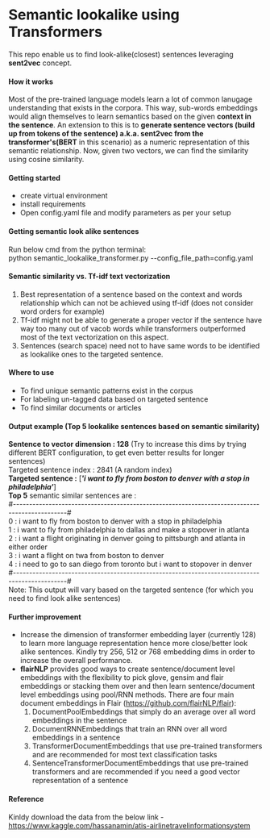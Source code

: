 # Semantic lookalike using Transformers
This repo enable us to find look-alike(closest) sentences leveraging **sent2vec** concept.

#### How it works
Most of the pre-trained language models learn a lot of common lanugage understanding that exists in the corpora. This way, sub-words embeddings would align themselves to learn semantics based on the given **context in the sentence**. An extension to this is to **generate sentence vectors (build up from tokens of the sentence) a.k.a. sent2vec from the transformer's(BERT** in this scenario) as a numeric representation of this semantic relationship. Now, given two vectors, we can find the similarity using cosine similarity. 
 
#### Getting started
- create virtual environment
- install requirements 
- Open config.yaml file and modify parameters as per your setup

#### Getting semantic look alike sentences
Run below cmd from the python terminal: <br> 
python semantic_lookalike_transformer.py --config_file_path=config.yaml 

#### Semantic similarity vs. Tf-idf text vectorization
1. Best representation of a sentence based on the context and words relationship which can not be achieved using tf-idf (does not consider word orders for example)
2. Tf-idf might not be able to generate a proper vector if the sentence have way too many out of vacob words while transformers outperformed most of the text vectorization on this aspect.
3. Sentences (search space) need not to have same words to be identified as lookalike ones to the targeted sentence.  

#### Where to use
- To find unique semantic patterns exist in the corpus 
- For labeling un-tagged data based on targeted sentence   
- To find similar documents or articles

#### Output example (Top 5 lookalike sentences based on semantic similarity)
**Sentence to vector dimension : 128** (Try to increase this dims by trying different BERT configuration, to get even better results for longer sentences)<br> 
Targeted sentence index : 2841 (A random index) <br>
**Targeted sentence :** [***'i want to fly from boston to denver with a stop in philadelphia'***] <br>
**Top 5** semantic similar sentences are : <br>
#----------------------------------------------------------------------------------------------#<br>
0 : i want to fly from boston to denver with a stop in philadelphia <br>
1 : i want to fly from philadelphia to dallas and make a stopover in atlanta <br>
2 : i want a flight originating in denver going to pittsburgh and atlanta in either order <br>
3 : i want a flight on twa from boston to denver <br>
4 : i need to go to san diego from toronto but i want to stopover in denver<br>
#----------------------------------------------------------------------------------------------#<br>
Note: This output will vary based on the targeted sentence (for which you need to find look alike sentences)

#### Further improvement
- Increase the dimension of transformer embedding layer (currently 128) to learn more language representation hence more close/better look alike sentences. Kindly try 256, 512 or 768 embedding dims in order to increase the overall performance. 
- **flairNLP** provides good ways to create sentence/document level embeddings with the flexibility to pick glove, gensim and flair embeddings or stacking them over and then learn sentence/document level embeddings using pool/RNN methods. There are four main document embeddings in Flair (https://github.com/flairNLP/flair):
  1) DocumentPoolEmbeddings that simply do an average over all word embeddings in the sentence
  2) DocumentRNNEmbeddings that train an RNN over all word embeddings in a sentence
  3) TransformerDocumentEmbeddings that use pre-trained transformers and are recommended for most text classification tasks
  4) SentenceTransformerDocumentEmbeddings that use pre-trained transformers and are recommended if you need a good vector representation of a sentence

#### Reference
Kinldy download the data from the below link - <br>
https://www.kaggle.com/hassanamin/atis-airlinetravelinformationsystem 
